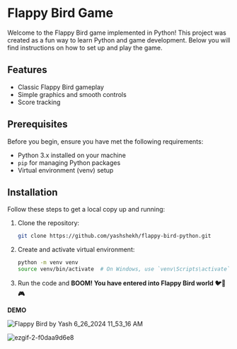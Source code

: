 # Flappy Bird Game

Welcome to the Flappy Bird game implemented in Python! This project was created as a fun way to learn Python and game development. Below you will find instructions on how to set up and play the game.

## Features
- Classic Flappy Bird gameplay
- Simple graphics and smooth controls
- Score tracking

## Prerequisites

Before you begin, ensure you have met the following requirements:

- Python 3.x installed on your machine
- `pip` for managing Python packages
- Virtual environment (venv) setup

## Installation

Follow these steps to get a local copy up and running:

1. Clone the repository:
   ```bash
   git clone https://github.com/yashshekh/flappy-bird-python.git
   
2. Create and activate virtual environment:
   ```bash
   python -m venv venv
   source venv/bin/activate  # On Windows, use `venv\Scripts\activate`
   
3. Run the code and **BOOM! You have entered into Flappy Bird world 🐦🚀🎮**

**DEMO**

![Flappy Bird by Yash 6_26_2024 11_53_16 AM](https://github.com/yashshekh/flappy-bird-python/assets/120656373/4dc7b8a5-9eae-4198-b548-c1e8523c8214)

![ezgif-2-f0daa9d6e8](https://github.com/yashshekh/flappy-bird-python/assets/120656373/2c0032a6-b413-4e3c-b1e7-e98e1fbfbfe6)







